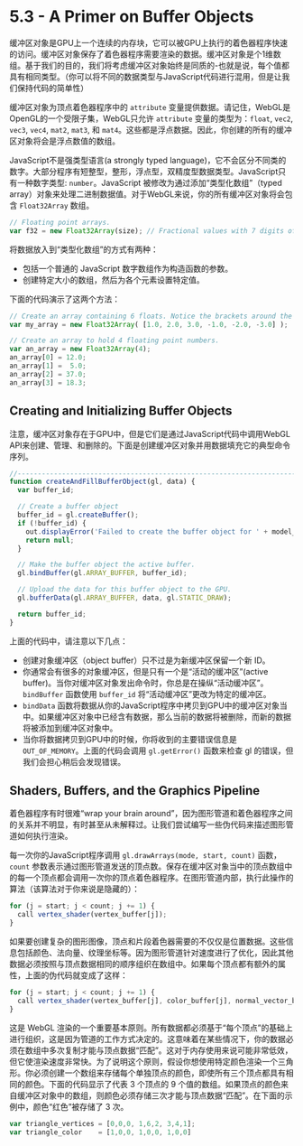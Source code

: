# 5.3 - A Primer on Buffer Objects

缓冲区对象是GPU上一个连续的内存块，它可以被GPU上执行的着色器程序快速的访问。缓冲区对象保存了着色器程序需要渲染的数据。缓冲区对象是个1维数组。基于我们的目的，我们将考虑缓冲区对象始终是同质的-也就是说，每个值都具有相同类型。（你可以将不同的数据类型与JavaScript代码进行混用，但是让我们保持代码的简单性）

缓冲区对象为顶点着色器程序中的 `attribute` 变量提供数据。请记住，WebGL是OpenGL的一个受限子集，WebGL只允许 `attribute` 变量的类型为：`float`, `vec2`, `vec3`, `vec4`, `mat2`, `mat3`, 和 `mat4`。这些都是浮点数据。因此，你创建的所有的缓冲区对象将会是浮点数值的数组。

JavaScript不是强类型语言(a strongly typed language)，它不会区分不同类的数字。大部分程序有短整型，整形，浮点型，双精度型数据类型。JavaScript只有一种数字类型: `number`。JavaScript 被修改为通过添加“类型化数组”（typed array）对象来处理二进制数据值。对于WebGL来说，你的所有缓冲区对象将会包含 `Float32Array` 数组。

```javascript
// Floating point arrays.
var f32 = new Float32Array(size); // Fractional values with 7 digits of accuracy
```

将数据放入到“类型化数组”的方式有两种：
* 包括一个普通的 JavaScript 数字数组作为构造函数的参数。
* 创建特定大小的数组，然后为各个元素设置特定值。

下面的代码演示了这两个方法：
```javascript
// Create an array containing 6 floats. Notice the brackets around the array data.
var my_array = new Float32Array( [1.0, 2.0, 3.0, -1.0, -2.0, -3.0] );

// Create an array to hold 4 floating point numbers.
var an_array = new Float32Array(4);
an_array[0] = 12.0;
an_array[1] =  5.0;
an_array[2] = 37.0;
an_array[3] = 18.3;
```

## Creating and Initializing Buffer Objects

注意，缓冲区对象存在于GPU中，但是它们是通过JavaScript代码中调用WebGL API来创建、管理、和删除的。下面是创建缓冲区对象并用数据填充它的典型命令序列。

```javascript
//-----------------------------------------------------------------------
function createAndFillBufferObject(gl, data) {
  var buffer_id;

  // Create a buffer object
  buffer_id = gl.createBuffer();
  if (!buffer_id) {
    out.displayError('Failed to create the buffer object for ' + model_name);
    return null;
  }

  // Make the buffer object the active buffer.
  gl.bindBuffer(gl.ARRAY_BUFFER, buffer_id);

  // Upload the data for this buffer object to the GPU.
  gl.bufferData(gl.ARRAY_BUFFER, data, gl.STATIC_DRAW);

  return buffer_id;
}
```

上面的代码中，请注意以下几点：
* 创建对象缓冲区（object buffer）只不过是为新缓冲区保留一个新 ID。
* 你通常会有很多的对象缓冲区，但是只有一个是“活动的缓冲区”(active buffer)。当你对缓冲区对象发出命令时，你总是在操纵“活动缓冲区”。`bindBuffer` 函数使用 `buffer_id` 将“活动缓冲区”更改为特定的缓冲区。
* `bindData` 函数将数据从你的JavaScript程序中拷贝到GPU中的缓冲区对象当中。如果缓冲区对象中已经含有数据，那么当前的数据将被删除，而新的数据将被添加到缓冲区对象中。
* 当你将数据拷贝到GPU中的时候，你将收到的主要错误信息是 `OUT_OF_MEMORY`。上面的代码会调用 `gl.getError()` 函数来检查 gl 的错误，但我们会担心稍后会发现错误。

## Shaders, Buffers, and the Graphics Pipeline

着色器程序有时很难“wrap your brain around”，因为图形管道和着色器程序之间的关系并不明显，有时甚至从未解释过。让我们尝试编写一些伪代码来描述图形管道如何执行渲染。

每一次你的JavaScript程序调用 `gl.drawArrays(mode, start, count)` 函数，`count` 参数表示通过图形管道发送的顶点数。保存在缓冲区对象当中的顶点数组中的每一个顶点都会调用一次你的顶点着色器程序。在图形管道内部，执行此操作的算法（该算法对于你来说是隐藏的）：

```javascript
for (j = start; j < count; j += 1) {
  call vertex_shader(vertex_buffer[j]);
}
```

如果要创建复杂的图形图像，顶点和片段着色器需要的不仅仅是位置数据。这些信息包括颜色、法向量、纹理坐标等。因为图形管道针对速度进行了优化，因此其他数据必须按照与顶点数据相同的顺序组织在数组中。如果每个顶点都有额外的属性，上面的伪代码就变成了这样：

```javascript
for (j = start; j < count; j += 1) {
  call vertex_shader(vertex_buffer[j], color_buffer[j], normal_vector_buffer[j], ...);
}
```

这是 WebGL 渲染的一个重要基本原则。所有数据都必须基于“每个顶点”的基础上进行组织，这是因为管道的工作方式决定的。这意味着在某些情况下，你的数据必须在数组中多次复制才能与顶点数据“匹配”。这对于内存使用来说可能非常低效，但它使渲染速度非常快。为了说明这个原则，假设你想使用特定颜色渲染一个三角形。你必须创建一个数组来存储每个单独顶点的颜色，即使所有三个顶点都具有相同的颜色。下面的代码显示了代表 3 个顶点的 9 个值的数组。如果顶点的颜色来自缓冲区对象中的数组，则颜色必须存储三次才能与顶点数据“匹配”。在下面的示例中，颜色“红色”被存储了 3 次。

```javascript
var triangle_vertices = [0,0,0, 1,6,2, 3,4,1];
var triangle_color    = [1,0,0, 1,0,0, 1,0,0]
```